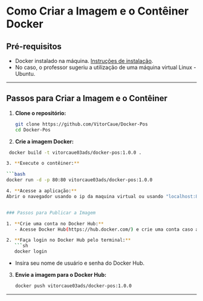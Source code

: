 # Como Criar a Imagem e o Contêiner Docker

## Pré-requisitos

- Docker instalado na máquina. [Instruções de instalação](https://docs.docker.com/get-docker/).
- No caso, o professor sugeriu a utilização de uma máquina virtual Linux - Ubuntu.

---

## Passos para Criar a Imagem e o Contêiner

1. **Clone o repositório:**
   ```bash
   git clone https://github.com/VitorCaue/Docker-Pos
   cd Docker-Pos

2. **Crie a imagem Docker:**

```bash
 docker build -t vitorcaue03ads/docker-pos:1.0.0 .

3. **Execute o contêiner:**

```bash
docker run -d -p 80:80 vitorcaue03ads/docker-pos:1.0.0

4. **Acesse a aplicação:**
Abrir o navegador usando o ip da maquina virtual ou usando "localhost:8080" no navegador


### Passos para Publicar a Imagem

1. **Crie uma conta no Docker Hub:**  
   - Acesse Docker Hub(https://hub.docker.com/) e crie uma conta caso ainda não tenha uma.

2. **Faça login no Docker Hub pelo terminal:**
   ```sh
   docker login
   ```
   - Insira seu nome de usuário e senha do Docker Hub.
   
3. **Envie a imagem para o Docker Hub:**
   ```sh
   docker push vitorcaue03ads/docker-pos:1.0.0
   ```

---

